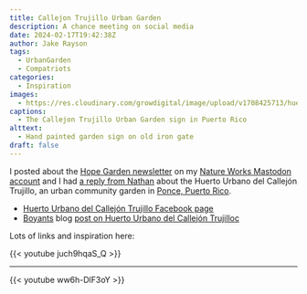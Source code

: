 ```yaml
---
title: Callejon Trujillo Urban Garden
description: A chance meeting on social media
date: 2024-02-17T19:42:38Z
author: Jake Rayson
tags: 
  - UrbanGarden
  - Compatriots
categories: 
  - Inspiration
images: 
  - https://res.cloudinary.com/growdigital/image/upload/v1708425713/huerto-urbano-gellon-trujillo-sign-urban-garden.jpg
captions: 
  - The Callejon Trujillo Urban Garden sign in Puerto Rico
alttext: 
  - Hand painted garden sign on old iron gate
draft: false
---
```


I posted about the [Hope Garden newsletter](templates/newsletter.md) on my [Nature Works Mastodon account](https://mas.to/@natureworks/) and I had [a reply from Nathan](https://montevista.net/@nathan/111937391059246122) about the Huerto Urbano del Callejón Trujillo, an urban community garden in [Ponce, Puerto Rico](https://en.wikipedia.org/wiki/Ponce,_Puerto_Rico).

* [Huerto Urbano del Callejón Trujillo Facebook page](https://www.facebook.com/Huertocallejontrujillo/)
* [Boyants](https://www.boyants.com/) blog [post on Huerto Urbano del Callejón Trujilloc](https://www.boyants.com/blog_detail.php?blogview=418)

Lots of links and inspiration here:

{{< youtube juch9hqaS_Q >}}

---

{{< youtube ww6h-DlF3oY >}}
